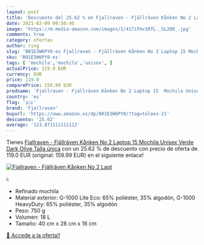 ```yaml
---
layout: post
title: 'Descuento del 25.62 % en Fjallraven - Fjällräven Kånken No 2 Lapt'
date: 2021-02-09 09:50:46
image: 'https://m.media-amazon.com/images/I/417iFmv1RfL._SL200_.jpg'
comments: true
category: ofertas
author: ring
slug: 'B01E3W6PY0-es Fjallraven - Fjällräven Kånken No 2 Laptop 15 Mochila...'
sku: 'B01E3W6PY0-es'
tags: [ 'mochila','mochila','unisex', ]
actualPrice: 119.0 EUR
currency: EUR
price: 119.0
comparePrice: 159.99 EUR
prodname: 'Fjallraven - Fjällräven Kånken No 2 Laptop 15  Mochila Unisex  Verde  Dark Olive   Talla única'
country: 'es'
flag: '🇪🇸'
brand: 'Fjallraven'
buyurl: 'https://www.amazon.es/dp/B01E3W6PY0/?tag=tolees-21'
descuento: '25.62'
average: '123.871111111112'
---
```


Tienes [Fjallraven - Fjällräven Kånken No 2 Laptop 15  Mochila Unisex  Verde  Dark Olive   Talla única](https://www.amazon.es/dp/B01E3W6PY0/?tag=tolees-21) con un 25.62 % de descuento con precio de oferta de 119.0 EUR (original: 159.99 EUR) en el siguiente enlace!

[![Fjallraven - Fjällräven Kånken No 2 Lapt](https://m.media-amazon.com/images/I/417iFmv1RfL._SL200_.jpg)](https://www.amazon.es/dp/B01E3W6PY0/?tag=tolees-21)

ℹ️:

- Refinado mochila
- Material exterior: G-1000 Lite Eco: 65% poliéster, 35% algodón, G-1000 HeavyDuty: 65% poliéster, 35% algodón
- Peso: 750 g
- Volumen: 18 L
- Tamaño: 40 cm x 28 cm x 16 cm

[🛒 Accede a la oferta!!](https://www.amazon.es/dp/B01E3W6PY0/?tag=tolees-21)
